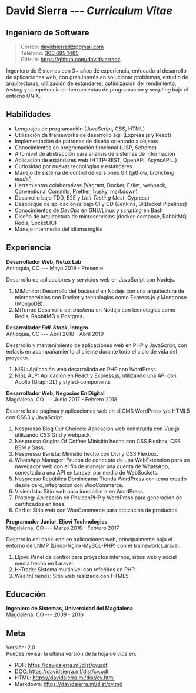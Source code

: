 David Sierra --- *Curriculum Vitae*
===================================

Ingeniero de Software
---------------------

> Correo: <davidsierradz@gmail.com>\
> Teléfono: [300 685 1485](tel:+573006851485)\
> GitHub: <https://github.com/davidsierradz>

Ingeniero de Sistemas con 3+ años de experiencia, enfocado al desarrollo
de aplicaciones web; con gran interés en solucionar problemas, estudio
de arquitecturas, utilización de estándares, optimización del
rendimiento, *testing* y competencia en herramientas de programación y
*scripting* bajo el entorno UNIX.

Habilidades
-----------

-   Lenguajes de programación (JavaScript, CSS, HTML)
-   Utilización de frameworks de desarrollo ágil (Express.js y React)
-   Implementación de patrones de diseño orientado a objetos
-   Conocimientos en programación funcional (LISP, Scheme)
-   Alto nivel de abstracción para análisis de sistemas de información
-   Aplicación de estándares web (HTTP-REST, OpenAPI, AsyncAPI...)
-   Curiosidad por nuevas tecnologías y estándares
-   Manejo de sistema de control de versiones Git (gitflow, *branching
    model*)
-   Herramientas colaborativas (Vagrant, Docker, Eslint, webpack,
    Conventional Commits, Prettier, husky, markdown)
-   Desarrollo bajo TDD, E2E y *Unit Testing* (Jest, Cypress)
-   Despliegue de aplicaciones bajo CI y CD (Jenkins, BitBucket
    Pipelines)
-   Conocimientos de *DevOps* en GNU/Linux y *scripting* en Bash
-   Diseño de arquitectura de microservicios (docker-compose, RabbitMQ,
    Redis, Socket.IO)
-   Manejo intermedio del idioma inglés

Experiencia
-----------

**Desarrollador Web, Netux Lab**\
Antioquia, CO --- Mayo 2019 - Presente

Desarrollo de aplicaciones y servicios web en JavaScript con Nodejs.

1.  MiMonitor: Desarrollo del *backend* en Nodejs con una arquitectura
    de microservicios con Docker y tecnologías como Express.js y
    Mongoose (MongoDB).
2.  MiTurno: Desarrollo del *backend* en Nodejs con tecnologías como
    Redis, RabbitMQ y Postgres.

**Desarrollador *Full-Stack*, Íntegro**\
Antioquia, CO --- Abril 2018 - Abril 2019

Desarrollo y mantenimiento de aplicaciones web en PHP y JavaScript, con
énfasis en acompañamiento al cliente durante todo el ciclo de vida del
proyecto.

1.  NISL: Aplicación web desarrollada en PHP con WordPress.
2.  NISL ALP: Aplicación en React y Express.js, utilizando una API con
    Apollo (GraphQL) y styled-components

**Desarrollador Web, Negocios En Digital**\
Magdalena, CO --- Junio 2017 - Febrero 2018

Desarrollo de páginas y aplicaciones web en el CMS WordPress y/o HTML5
con CSS3 y JavaScript.

1.  Nespresso Blog Our Choices: Aplicación web construida con Vue.js
    utilizando CSS Grid y webpack.
2.  Nespresso Origins Of Coffee: Minisitio hecho con CSS Flexbox, CSS
    BEM y Sass.
3.  Nespresso Barista: Minisitio hecho con Divi y CSS Flexbox.
4.  WhatsApp Manager: Prueba de concepto de una WebExtension para un
    navegador web con el fin de manejar una cuenta de WhatsApp,
    conectada a una API en Laravel por medio de WebSockets.
5.  Nespresso República Dominicana: Tienda WordPress con tema creado
    desde cero, integración con WooCommerce.
6.  Viviendata: Sitio web para inmobiliaria en WordPress.
7.  Protseg: Aplicación en PhalconPHP y WordPress para generación de
    certificados en línea.
8.  Carflo: Sitio web con WooCommerce para cotización de productos.

**Programador Junior, Eljovi Technologies**\
Magdalena, CO --- Marzo 2016 - Febrero 2017

Desarrollo del back-end en aplicaciones web, principalmente bajo el
entorno de LNMP (Linux-Nginx-MySQL-PHP) con el framework Laravel.

1.  Eljovi: Panel de control para proyectos internos, sitios web y
    social media hecho en Laravel.
2.  H-Trade: Sistema multinivel con referidos en PHP.
3.  WealthFriends: Sitio web realizado con HTML5.

Educación
---------

**Ingeniero de Sistemas, Universidad del Magdalena**\
Magdalena, CO --- 2009 - 2016

Meta
----

Versión: 2.0\
Puedes revisar la última versión de la hoja de vida en:

-   PDF: <https://davidsierra.ml/dist/cv.pdf>
-   DOC: <https://davidsierra.ml/dist/cv.odt>
-   HTML: <https://davidsierra.ml/dist/cv.html>
-   Markdown: <https://davidsierra.ml/dist/cv.md>
